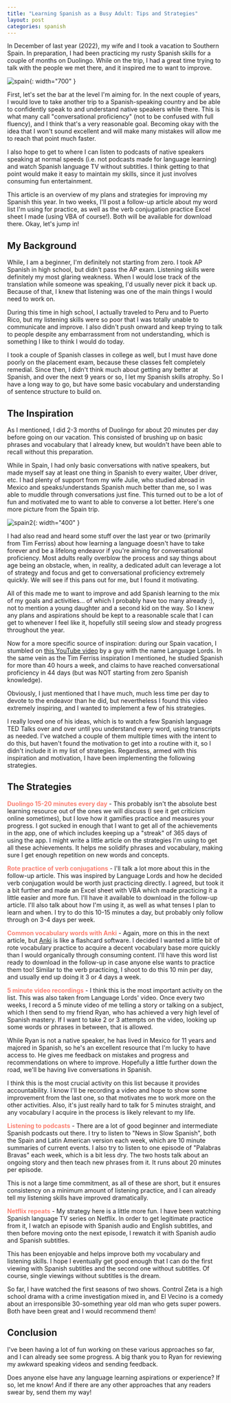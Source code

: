 ```yaml
---
title: "Learning Spanish as a Busy Adult: Tips and Strategies"
layout: post
categories: spanish
---
```


In December of last year (2022), my wife and I took a vacation to Southern Spain. In preparation, I had been practicing my rusty Spanish skills for a couple of months on Duolingo. While on the trip, I had a great time trying to talk with the people we met there, and it inspired me to want to improve.



![spain](/assets/spain2.jpg){: width="700" }

First, let's set the bar at the level I'm aiming for. In the next couple of years, I would love to take another trip to a Spanish-speaking country and be able to confidently speak to and understand native speakers while there. This is what many call "conversational proficiency" (not to be confused with full fluency), and I think that's a very reasonable goal. Becoming okay with the idea that I won't sound excellent and will make many mistakes will allow me to reach that point much faster.

I also hope to get to where I can listen to podcasts of native speakers speaking at normal speeds (i.e. not podcasts made for language learning) and watch Spanish language TV without subtitles. I think getting to that point would make it easy to maintain my skills, since it just involves consuming fun entertainment.

This article is an overview of my plans and strategies for improving my Spanish this year. In two weeks, I'll post a follow-up article about my word list I'm using for practice, as well as the verb conjugation practice Excel sheet I made (using VBA of course!). Both will be available for download there. Okay, let's jump in!

## My Background
While, I am a beginner, I'm definitely not starting from zero. I took AP Spanish in high school, but didn't pass the AP exam. Listening skills were definitely my most glaring weakness. When I would lose track of the translation while someone was speaking, I'd usually never pick it back up. Because of that, I knew that listening was one of the main things I would need to work on.

During this time in high school, I actually traveled to Peru and to Puerto Rico, but my listening skills were so poor that I was totally unable to communicate and improve. I also didn't push onward and keep trying to talk to people despite any embarrassment from not understanding, which is something I like to think I would do today.

I took a couple of Spanish classes in college as well, but I must have done poorly on the placement exam, because these classes felt completely remedial. Since then, I didn't think much about getting any better at Spanish, and over the next 9 years or so, I let my Spanish skills atrophy. So I have a long way to go, but have some basic vocabulary and understanding of sentence structure to build on.

## The Inspiration
As I mentioned, I did 2-3 months of Duolingo for about 20 minutes per day before going on our vacation. This consisted of brushing up on basic phrases and vocabulary that I already knew, but wouldn't have been able to recall without this preparation. 

While in Spain, I had only basic conversations with native speakers, but made myself say at least one thing in Spanish to every waiter, Uber driver, etc. I had plenty of support from my wife Julie, who studied abroad in Mexico and speaks/understands Spanish much better than me, so I was able to muddle through conversations just fine. This turned out to be a lot of fun and motivated me to want to able to converse a lot better. Here's one more picture from the Spain trip.

![spain2](/assets/spain1.jpg){: width="400" }

I had also read and heard some stuff over the last year or two (primarily from Tim Ferriss) about how learning a language doesn't have to take forever and be a lifelong endeavor if you're aiming for conversational proficiency. Most adults really overblow the process and say things about age being an obstacle, when, in reality, a dedicated adult can leverage a lot of strategy and focus and get to conversational proficiency extremely quickly. We will see if this pans out for me, but I found it motivating.

All of this made me to want to improve and add Spanish learning to the mix of my goals and activities... of which I probably have too many already :), not to mention a young daughter and a second kid on the way. So I knew any plans and aspirations should be kept to a reasonable scale that I can get to whenever I feel like it, hopefully still seeing slow and steady progress throughout the year.

Now for a more specific source of inspiration: during our Spain vacation, I stumbled on [this YouTube video][lang_lords] by a guy with the name Language Lords. In the same vein as the Tim Ferriss inspiration I mentioned, he studied Spanish for more than 40 hours a week, and claims to have reached conversational proficiency in 44 days (but was NOT starting from zero Spanish knowledge). 

Obviously, I just mentioned that I have much, much less time per day to devote to the endeavor than he did, but nevertheless I found this video extremely inspiring, and I wanted to implement a few of his strategies.

I really loved one of his ideas, which is to watch a few Spanish language TED Talks over and over until you understand every word, using transcripts as needed. I've watched a couple of them multiple times with the intent to do this, but haven't found the motivation to get into a routine with it, so I didn't include it in my list of strategies. Regardless, armed with this inspiration and motivation, I have been implementing the following strategies.

## The Strategies
<span style="color: salmon">**Duolingo 15-20 minutes every day**</span> - This probably isn't the absolute best learning resource out of the ones we will discuss (I see it get criticism online sometimes), but I love how it gamifies practice and measures your progress. I got sucked in enough that I want to get all of the achievements in the app, one of which includes keeping up a "streak" of 365 days of using the app. I might write a little article on the strategies I'm using to get all these achievements. It helps me solidify phrases and vocabulary, making sure I get enough repetition on new words and concepts.

<span style="color: salmon">**Rote practice of verb conjugations**</span> - I'll talk a lot more about this in the follow-up article. This was inspired by Language Lords and how he decided verb conjugation would be worth just practicing directly. I agreed, but took it a bit further and made an Excel sheet with VBA which made practicing it a little easier and more fun. I'll have it available to download in the follow-up article. I'll also talk about how I'm using it, as well as what tenses I plan to learn and when. I try to do this 10-15 minutes a day, but probably only follow through on 3-4 days per week.

<span style="color: salmon">**Common vocabulary words with Anki**</span> - Again, more on this in the next article, but [Anki][anki] is like a flashcard software. I decided I wanted a little bit of rote vocabulary practice to acquire a decent vocabulary base more quickly than I would organically through consuming content. I'll have this word list ready to download in the follow-up in case anyone else wants to practice them too! Similar to the verb practicing, I shoot to do this 10 min per day, and usually end up doing it 3 or 4 days a week.

<span style="color: salmon">**5 minute video recordings**</span> - I think this is the most important activity on the list. This was also taken from Language Lords' video. Once every two weeks, I record a 5 minute video of me telling a story or talking on a subject, which I then send to my friend Ryan, who has achieved a very high level of Spanish mastery. If I want to take 2 or 3 attempts on the video, looking up some words or phrases in between, that is allowed. 

While Ryan is not a native speaker, he has lived in Mexico for 11 years and majored in Spanish, so he's an excellent resource that I'm lucky to have access to. He gives me feedback on mistakes and progress and recommendations on where to improve. Hopefully a little further down the road, we'll be having live conversations in Spanish.

I think this is the most crucial activity on this list because it provides accountability. I know I'll be recording a video and hope to show some improvement from the last one, so that motivates me to work more on the other activities. Also, it's just really hard to talk for 5 minutes straight, and any vocabulary I acquire in the process is likely relevant to my life. 

<span style="color: salmon">**Listening to podcasts**</span> - There are a lot of good beginner and intermediate Spanish podcasts out there. I try to listen to "News in Slow Spanish", both the Spain and Latin American version each week, which are 10 minute summaries of current events. I also try to listen to one episode of "Palabras Bravas" each week, which is a bit less dry. The two hosts talk about an ongoing story and then teach new phrases from it. It runs about 20 minutes per episode. 

This is not a large time commitment, as all of these are short, but it ensures consistency on a minimum amount of listening practice, and I can already tell my listening skills have improved dramatically.

<span style="color: salmon">**Netflix repeats**</span> - My strategy here is a little more fun. I have been watching Spanish language TV series on Netflix. In order to get legitimate practice from it, I watch an episode with Spanish audio and English subtitles, and then before moving onto the next episode, I rewatch it with Spanish audio and Spanish subtitles. 

This has been enjoyable and helps improve both my vocabulary and listening skills. I hope I eventually get good enough that I can do the first viewing with Spanish subtitles and the second one without subtitles. Of course, single viewings without subtitles is the dream. 

So far, I have watched the first seasons of two shows. Control Zeta is a high school drama with a crime investigation mixed in, and El Vecino is a comedy about an irresponsible 30-something year old man who gets super powers. Both have been great and I would recommend them! 

## Conclusion
I've been having a lot of fun working on these various approaches so far, and I can already see some progress. A big thank you to Ryan for reviewing my awkward speaking videos and sending feedback. 

Does anyone else have any language learning aspirations or experience? If so, let me know! And if there are any other approaches that any readers swear by, send them my way!

[lang_lords]: https://www.youtube.com/watch?v=z8FACVD9vz4
[anki]: https://apps.ankiweb.net/